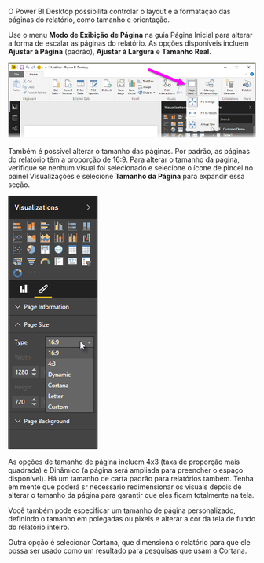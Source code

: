O Power BI Desktop possibilita controlar o layout e a formatação das páginas do relatório, como tamanho e orientação.

Use o menu **Modo de Exibição de Página** na guia Página Inicial para alterar a forma de escalar as páginas do relatório. As opções disponíveis incluem **Ajustar à Página** (padrão), **Ajustar à Largura** e **Tamanho Real**.

![](media/3-11-page-layout-formatting/3-11_1.png)

Também é possível alterar o tamanho das páginas. Por padrão, as páginas do relatório têm a proporção de 16:9. Para alterar o tamanho da página, verifique se nenhum visual foi selecionado e selecione o ícone de pincel no painel Visualizações e selecione **Tamanho da Página** para expandir essa seção.

![](media/3-11-page-layout-formatting/3-11_2.png)

As opções de tamanho de página incluem 4x3 (taxa de proporção mais quadrada) e Dinâmico (a página será ampliada para preencher o espaço disponível). Há um tamanho de carta padrão para relatórios também. Tenha em mente que poderá sr necessário redimensionar os visuais depois de alterar o tamanho da página para garantir que eles ficam totalmente na tela.

Você também pode especificar um tamanho de página personalizado, definindo o tamanho em polegadas ou pixels e alterar a cor da tela de fundo do relatório inteiro.

Outra opção é selecionar Cortana, que dimensiona o relatório para que ele possa ser usado como um resultado para pesquisas que usam a Cortana.

